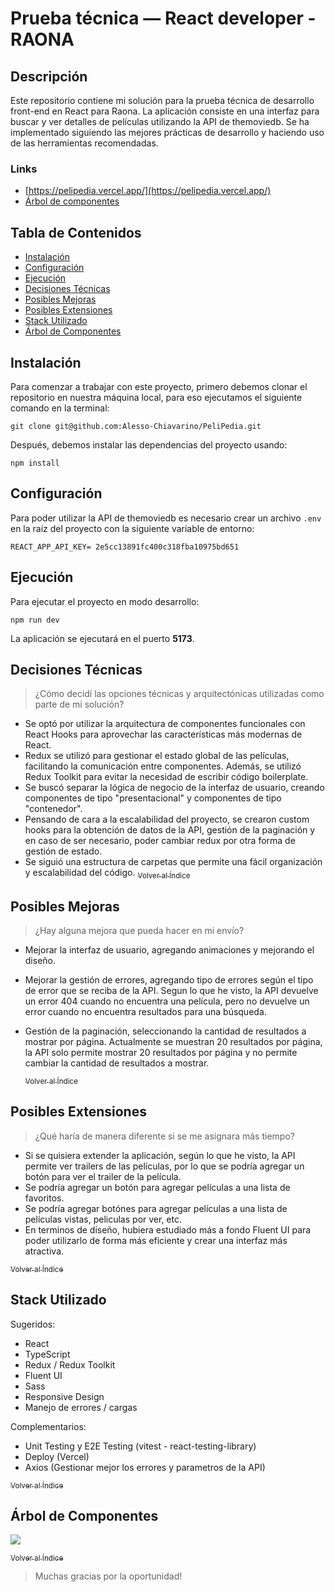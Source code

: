# Prueba técnica — React developer - RAONA

## Descripción

Este repositorio contiene mi solución para la prueba técnica de desarrollo front-end en React para Raona. La aplicación consiste en una interfaz para buscar y ver detalles de películas utilizando la API de themoviedb. Se ha implementado siguiendo las mejores prácticas de desarrollo y haciendo uso de las herramientas recomendadas.

### Links

- [https://pelipedia.vercel.app/](https://pelipedia.vercel.app/)
- [Árbol de componentes](https://res.cloudinary.com/dotaebdx8/image/upload/v1691724161/components-tree_vvbxmm.png)

## Tabla de Contenidos

- [Instalación](#instalación)
- [Configuración](#configuración)
- [Ejecución](#ejecución)
- [Decisiones Técnicas](#decisiones-técnicas)
- [Posibles Mejoras](#posibles-mejoras)
- [Posibles Extensiones](#posibles-extensiones)
- [Stack Utilizado](#stack-utilizado)
- [Árbol de Componentes](#árbol-de-componentes)

## Instalación

Para comenzar a trabajar con este proyecto, primero debemos clonar el repositorio en nuestra máquina local, para eso ejecutamos el siguiente comando en la terminal:

```
git clone git@github.com:Alesso-Chiavarino/PeliPedia.git
```

Después, debemos instalar las dependencias del proyecto usando:

```
npm install
```

## Configuración

Para poder utilizar la API de themoviedb es necesario crear un archivo `.env` en la raíz del proyecto con la siguiente variable de entorno:

```
REACT_APP_API_KEY= 2e5cc13891fc400c318fba10975bd651
```

## Ejecución

Para ejecutar el proyecto en modo desarrollo:

```
npm run dev
```

La aplicación se ejecutará en el puerto **5173**.

## Decisiones Técnicas

> ¿Cómo decidí las opciones técnicas y arquitectónicas utilizadas como parte de mi solución?

- Se optó por utilizar la arquitectura de componentes funcionales con React Hooks para aprovechar las características más modernas de React.
- Redux se utilizó para gestionar el estado global de las películas, facilitando la comunicación entre componentes. Además, se utilizó Redux Toolkit para evitar la necesidad de escribir código boilerplate.
- Se buscó separar la lógica de negocio de la interfaz de usuario, creando componentes de tipo "presentacional" y componentes de tipo "contenedor".
- Pensando de cara a la escalabilidad del proyecto, se crearon custom hooks para la obtención de datos de la API, gestión de la paginación y en caso de ser necesario, poder cambiar redux por otra forma de gestión de estado.
- Se siguió una estructura de carpetas que permite una fácil organización y escalabilidad del código.
  [<sub>Volver al Índice</sub>](#tabla-de-contenidos)

## Posibles Mejoras

> ¿Hay alguna mejora que pueda hacer en mi envío?

- Mejorar la interfaz de usuario, agregando animaciones y mejorando el diseño.
- Mejorar la gestión de errores, agregando tipo de errores según el tipo de error que se reciba de la API. Segun lo que he visto, la API devuelve un error 404 cuando no encuentra una película, pero no devuelve un error cuando no encuentra resultados para una búsqueda.
- Gestión de la paginación, seleccionando la cantidad de resultados a mostrar por página. Actualmente se muestran 20 resultados por página, la API solo permite mostrar 20 resultados por página y no permite cambiar la cantidad de resultados a mostrar.

  [<sub>Volver al Índice</sub>](#tabla-de-contenidos)

## Posibles Extensiones

> ¿Qué haría de manera diferente si se me asignara más tiempo?

- Si se quisiera extender la aplicación, según lo que he visto, la API permite ver trailers de las películas, por lo que se podría agregar un botón para ver el trailer de la película.
- Se podría agregar un botón para agregar películas a una lista de favoritos.
- Se podría agregar botónes para agregar películas a una lista de películas vistas, peliculas por ver, etc.
- En terminos de diseño, hubiera estudiado más a fondo Fluent UI para poder utilizarlo de forma más eficiente y crear una interfaz más atractiva.

[<sub>Volver al Índice</sub>](#tabla-de-contenidos)

## Stack Utilizado

Sugeridos:

- React
- TypeScript
- Redux / Redux Toolkit
- Fluent UI
- Sass
- Responsive Design
- Manejo de errores / cargas

Complementarios:

- Unit Testing y E2E Testing (vitest - react-testing-library)
- Deploy (Vercel)
- Axios (Gestionar mejor los errores y parametros de la API)

[<sub>Volver al Índice</sub>](#tabla-de-contenidos)

## Árbol de Componentes

![](https://res.cloudinary.com/dotaebdx8/image/upload/v1691724161/components-tree_vvbxmm.png)

[<sub>Volver al Índice</sub>](#tabla-de-contenidos)

> Muchas gracias por la oportunidad!
